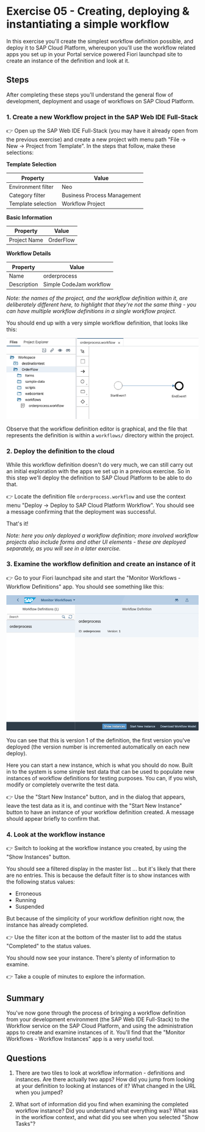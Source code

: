 # Exercise 05 - Creating, deploying & instantiating a simple workflow

In this exercise you'll create the simplest workflow definition possible, and deploy it to SAP Cloud Platform, whereupon you'll use the workflow related apps you set up in your Portal service powered Fiori launchpad site to create an instance of the definition and look at it.

## Steps

After completing these steps you'll understand the general flow of development, deployment and usage of workflows on SAP Cloud Platform.

### 1. Create a new Workflow project in the SAP Web IDE Full-Stack

:point_right: Open up the SAP Web IDE Full-Stack (you may have it already open from the previous exercise) and create a new project with menu path "File -> New -> Project from Template". In the steps that follow, make these selections:

**Template Selection**

| Property               | Value                   |
| -------------          | ----------------------- |
| Environment filter     | Neo                     |
| Category filter        | Business Process Management |
| Template selection     | Workflow Project            |

**Basic Information**

| Property               | Value                   |
| -------------          | ----------------------- |
| Project Name           | OrderFlow               |

**Workflow Details**

| Property               | Value                   |
| -------------          | ----------------------- |
| Name                   | orderprocess            |
| Description            | Simple CodeJam workflow |

_Note: the names of the project, and the workflow definition within it, are deliberately different here, to highlight that they're not the same thing - you can have multiple workflow definitions in a single workflow project._

You should end up with a very simple workflow definition, that looks like this:

![simple workflow definition](simpleworkflowdefinition.png)

Observe that the workflow definition editor is graphical, and the file that represents the definition is within a `workflows/` directory within the project.

### 2. Deploy the definition to the cloud

While this workflow definition doesn't do very much, we can still carry out an initial exploration with the apps we set up in a previous exercise. So in this step we'll deploy the definition to SAP Cloud Platform to be able to do that.

:point_right: Locate the definition file `orderprocess.workflow` and use the context menu "Deploy -> Deploy to SAP Cloud Platform Workflow". You should see a message confirming that the deployment was successful.

That's it!

_Note: here you only deployed a workflow definition; more involved workflow projects also include forms and other UI elements - these are deployed separately, as you will see in a later exercise._

### 3. Examine the workflow definition and create an instance of it

:point_right: Go to your Fiori launchpad site and start the "Monitor Workflows - Workflow Definitions" app. You should see something like this:

![orderprocess workflow definition](workflowdefinitionv1.png)

You can see that this is version 1 of the definition, the first version you've deployed (the version number is incremented automatically on each new deploy).

Here you can start a new instance, which is what you should do now. Built in to the system is some simple test data that can be used to populate new instances of workflow definitions for testing purposes. You can, if you wish, modify or completely overwrite the test data.

:point_right: Use the "Start New Instance" button, and in the dialog that appears, leave the test data as it is, and continue with the "Start New Instance" button to have an instance of your workflow definition created. A message should appear briefly to confirm that.

### 4. Look at the workflow instance

:point_right: Switch to looking at the workflow instance you created, by using the "Show Instances" button.

You should see a filtered display in the master list ... but it's likely that there are no entries. This is because the default filter is to show instances with the following status values:

- Erroneous
- Running
- Suspended

But because of the simplicity of your workflow definition right now, the instance has already completed.

:point_right: Use the filter icon at the bottom of the master list to add the status "Completed" to the status values.

You should now see your instance. There's plenty of information to examine.

:point_right: Take a couple of minutes to explore the information.

## Summary

You've now gone through the process of bringing a workflow definition from your development environment (the SAP Web IDE Full-Stack) to the Workflow service on the SAP Cloud Platform, and using the administration apps to create and examine instances of it. You'll find that the "Monitor Workflows - Workflow Instances" app is a very useful tool.

## Questions

1. There are two tiles to look at workflow information - definitions and instances. Are there actually two apps? How did you jump from looking at your definition to looking at instances of it? What changed in the URL when you jumped?

1. What sort of information did you find when examining the completed workflow instance? Did you understand what everything was? What was in the workflow context, and what did you see when you selected "Show Tasks"?
